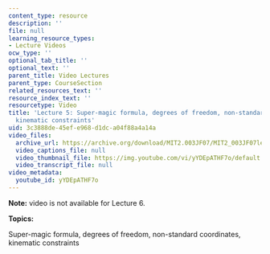 ```yaml
---
content_type: resource
description: ''
file: null
learning_resource_types:
- Lecture Videos
ocw_type: ''
optional_tab_title: ''
optional_text: ''
parent_title: Video Lectures
parent_type: CourseSection
related_resources_text: ''
resource_index_text: ''
resourcetype: Video
title: 'Lecture 5: Super-magic formula, degrees of freedom, non-standard coordinates,
  kinematic constraints'
uid: 3c3888de-45ef-e968-d1dc-a04f88a4a14a
video_files:
  archive_url: https://archive.org/download/MIT2.003JF07/MIT2_003JF07lec05_220k.mp4
  video_captions_file: null
  video_thumbnail_file: https://img.youtube.com/vi/yYDEpATHF7o/default.jpg
  video_transcript_file: null
video_metadata:
  youtube_id: yYDEpATHF7o
---
```


**Note:** video is not available for Lecture 6.

**Topics:**

Super-magic formula, degrees of freedom, non-standard coordinates, kinematic constraints